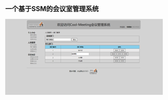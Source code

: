 ## 一个基于SSM的会议室管理系统
![会议室管理系统](https://github.com/stanedward1/MyPicture/blob/master/2021/08/coolmeeting_index.jpg?raw=true)